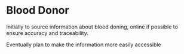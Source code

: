 Blood Donor
===========

Initially to source information about blood doning, online if possible to ensure accuracy and traceability.

Eventually plan to make the information more easily accessible
